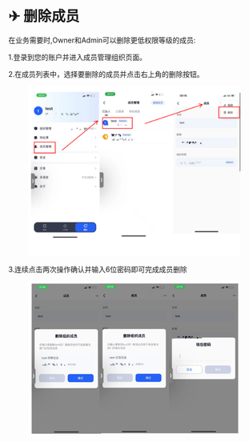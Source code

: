 # ✈ 删除成员

在业务需要时,Owner和Admin可以删除更低权限等级的成员:

1.登录到您的账户并进入成员管理组织页面。

2.在成员列表中，选择要删除的成员并点击右上角的删除按钮。

<figure><img src="../images/assets/image (63).png" alt=""/><figcaption></figcaption></figure>

3.连续点击两次操作确认并输入6位密码即可完成成员删除

<figure><img src="../images/assets/image (30).png" alt=""/><figcaption></figcaption></figure>

